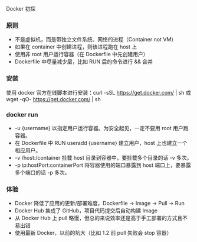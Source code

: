 Docker 初探

### 原则

* 不是虚拟机，而是带独立文件系统、网络的进程（Container not VM）
* 如果在 container 中创建进程，则该进程跑在 host 上
* 使用非 root 用户运行容器（在 Dockerfile 中先创建用户）
* Dockerfile 中尽量减少层，比如 RUN 后的命令进行 && 合并

### 安装

使用 docker 官方在线脚本进行安装：curl -sSL https://get.docker.com/ | sh 或 wget -qO- https://get.docker.com/ | sh

### docker run

* -u {username} 以指定用户运行容器。为安全起见，一定不要用 root 用户跑容器。
* 在 Dockerfile 中 RUN useradd {username} 建立用户，host 上也建立一个相应用户。
* -v /host:/container 挂载 host 目录到容器中，要挂载多个目录的话 -v 多次。
* -p ip:hostPort:containerPort 将容器使用的端口暴露到 host 端口上，要暴露多个端口的话 -p 多次。

### 体验

* Docker 降低了应用的更新/部署难度，Dockerfile -> Image -> Pull -> Run
* Docker Hub 集成了 GitHub，项目代码提交后自动构建 Image
* 从 Docker Hub 上 pull 略慢，但总的来说效率还是高于手工部署的方式且不易出错
* 使用最新 Docker，以前的坑大（比如 1.2 前 pull 失败会 stop 容器）


